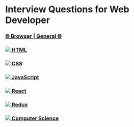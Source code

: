 # Interview Questions for Web Developer

### [:globe_with_meridians: Browser | General :globe_with_meridians:](./questions/browser.md)

### [<img src="https://img.shields.io/badge/html5-%23E34F26.svg?style=for-the-badge&logo=html5&logoColor=white"/> HTML](./questions/html.md)

### [ <img src="https://img.shields.io/badge/css3-%231572B6.svg?style=for-the-badge&logo=css3&logoColor=white" /> CSS](./questions/css.md)

### [<img src="https://img.shields.io/badge/javascript-%23323330.svg?style=for-the-badge&logo=javascript&logoColor=%23F7DF1E"/> JavaScript](./questions/js.md)

### [<img src="https://img.shields.io/badge/react-%2320232a.svg?style=for-the-badge&logo=react&logoColor=%2361DAFB"/> React](./questions/react.md)

### [<img src="https://img.shields.io/badge/Redux-red?style=for-the-badge"/> Redux](./questions/redux.md)

### [<img src="https://img.shields.io/badge/CS-blue?style=for-the-badge"/> Computer Science](./questions/CS.md)
